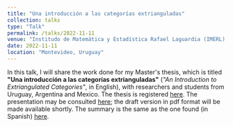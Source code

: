 ```yaml
---
title: "Una introducción a las categorías extrianguladas"
collection: talks
type: "Talk"
permalink: /talks/2022-11-11
venue: "Institudo de Matemática y Estadística Rafael Laguardia (IMERL), Universidad de la República"
date: 2022-11-11
location: "Montevideo, Uruguay"
---
```


In this talk, I will share the work done for my Master's thesis, which is titled **"Una introducción a las categorías extrianguladas"** (_"An Introduction to Extriangulated Categories"_, in English), with researchers and students from Uruguay, Argentina and Mexico. The thesis is registered [here](javascript:open_window("https://tesiunam.dgb.unam.mx:443/F/UECLCY6TT4XAQKD37J6SJDSGIQ9Q48Q4B6NRUK4NTLKM482RJ8-04436?func=service&doc_library=TES01&doc_number=000831398&line_number=0001&func_code=WEB-FULL&service_type=MEDIA%22);). The presentation may be consulted [here](dabnciencias.github.io/Examen_profesional); the draft version in pdf format will be made available shortly. The summary is the same as the one found (in Spanish) [here](https://www.matem.unam.mx/actividades/seminarios/representaciones/actividades/una-introduccion-a-las-categorias-extrianguladas).

